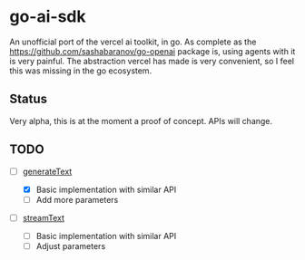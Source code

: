 # go-ai-sdk

An unofficial port of the vercel ai toolkit, in go. As complete as the https://github.com/sashabaranov/go-openai package is, using agents with it is very painful. The abstraction vercel has made is very convenient, so I feel this was missing in the go ecosystem.

## Status

Very alpha, this is at the moment a proof of concept. APIs will change.

## TODO

- [ ] [generateText](https://sdk.vercel.ai/docs/ai-sdk-core/generating-text)

  - [x] Basic implementation with similar API
  - [ ] Add more parameters

- [ ] [streamText](https://sdk.vercel.ai/docs/ai-sdk-core/generating-text#streamtext)

  - [ ] Basic implementation with similar API
  - [ ] Adjust parameters
